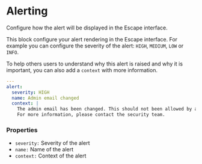 # Alerting
Configure how the alert will be displayed in the Escape interface.

This block configure your alert rendering in the Escape interface.
For example you can configure the severity of the alert: `HIGH`, `MEDIUM`, `LOW` or `INFO`.

To help others users to understand why this alert is raised and why it is important, you can also add a `context`
with more information.

```yaml
---
alert:
  severity: HIGH
  name: Admin email changed
  context: |
    The admin email has been changed. This should not been allowed by any API.
    For more information, please contact the security team.
```

### Properties

- `severity:` Severity of the alert
- `name:` Name of the alert
- `context:` Context of the alert


